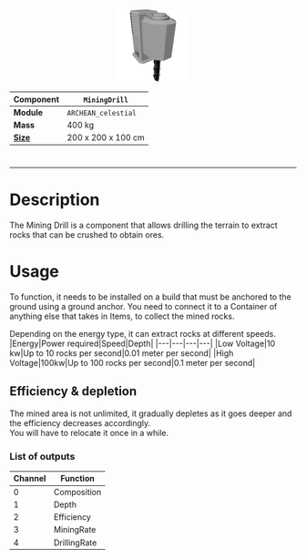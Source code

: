 <p align="center">
  <img src="MiningDrill.png" />
</p>

|Component|`MiningDrill`|
|---|---|
|**Module**|`ARCHEAN_celestial`|
|**Mass**|400 kg|
|[**Size**](# "Based on the component's occupancy in a fixed 25cm grid.")|200 x 200 x 100 cm|
#
---

# Description
The Mining Drill is a component that allows drilling the terrain to extract rocks that can be crushed to obtain ores.

# Usage
To function, it needs to be installed on a build that must be anchored to the ground using a ground anchor.
You need to connect it to a Container of anything else that takes in Items, to collect the mined rocks.

Depending on the energy type, it can extract rocks at different speeds.
|Energy|Power required|Speed|Depth|
|---|---|---|---|
|Low Voltage|10 kw|Up to 10 rocks per second|0.01 meter per second|
|High Voltage|100kw|Up to 100 rocks per second|0.1 meter per second|

## Efficiency & depletion
The mined area is not unlimited, it gradually depletes as it goes deeper and the efficiency decreases accordingly.  
You will have to relocate it once in a while.


### List of outputs
|Channel|Function|
|---|---|
|0|Composition|
|1|Depth|
|2|Efficiency|
|3|MiningRate|
|4|DrillingRate|


